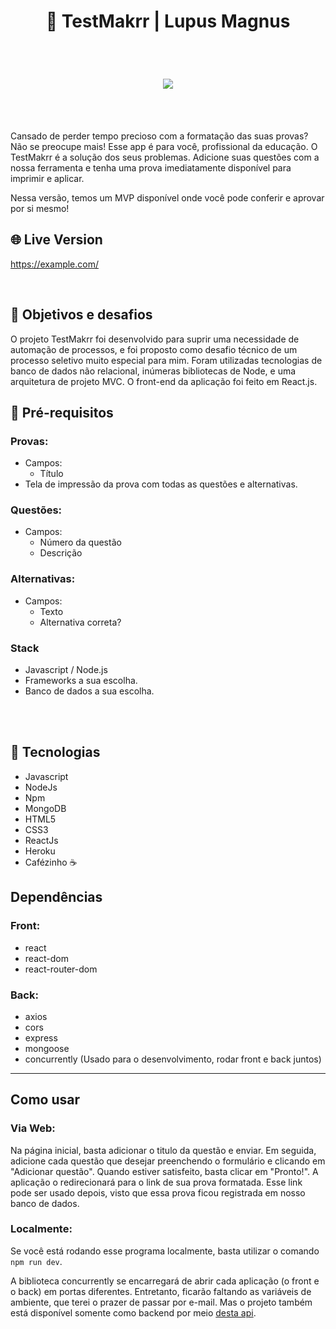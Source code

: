 <h1 align="center">
  📝 TestMakrr | Lupus Magnus
</h1>

<br>
<h1 align="center">
  <img align="center" src="https://cdn.dribbble.com/users/1857592/screenshots/3848396/character-typing.gif"/>  
</h1>


<br>

<br>

<p>
Cansado de perder tempo precioso com a formatação das suas provas? Não se preocupe mais! Esse app é para você, profissional da educação. O TestMakrr é a solução dos seus problemas. Adicione suas questões com a nossa ferramenta e tenha uma prova imediatamente disponível para imprimir e aplicar.

Nessa versão, temos um MVP disponível onde você pode conferir e aprovar por si mesmo!

</p>

## 🌐 Live Version

https://example.com/

<br>

## 📌 Objetivos e desafios

O projeto TestMakrr foi desenvolvido para suprir uma necessidade de automação de processos, e foi proposto como desafio técnico de um processo seletivo muito especial para mim. Foram utilizadas tecnologias de banco de dados não relacional, inúmeras bibliotecas de Node, e uma arquitetura de projeto MVC. O front-end da aplicação foi feito em React.js.

## 🎯 Pré-requisitos

### Provas:

- Campos:
  - Título
- Tela de impressão da prova com todas as questões e alternativas.

### Questões:

- Campos:
  - Número da questão
  - Descrição

### Alternativas:

- Campos:
  - Texto
  - Alternativa correta?

### Stack

- Javascript / Node.js
- Frameworks a sua escolha.
- Banco de dados a sua escolha.

<br>

<br>

## 🚀 Tecnologias

- Javascript
- NodeJs
- Npm
- MongoDB
- HTML5
- CSS3
- ReactJs
- Heroku
- Cafézinho ☕

## Dependências

### Front:

- react
- react-dom
- react-router-dom

### Back:

- axios
- cors
- express
- mongoose
- concurrently (Usado para o desenvolvimento, rodar front e back juntos)

<hr>

## Como usar

### Via Web:
Na página inicial, basta adicionar o titulo da questão e enviar. Em seguida, adicione cada questão que desejar preenchendo o formulário e clicando em "Adicionar questão". Quando estiver satisfeito, basta clicar em "Pronto!". A aplicação o redirecionará para o link de sua prova formatada. Esse link pode ser usado depois, visto que essa prova ficou registrada em nosso banco de dados.

### Localmente:
Se você está rodando esse programa localmente, basta utilizar o comando `npm run dev`.

A biblioteca concurrently se encarregará de abrir cada aplicação (o front e o back) em portas diferentes. Entretanto, ficarão faltando as variáveis de ambiente, que terei o prazer de passar por e-mail. Mas o projeto também está disponível somente como backend por meio [desta api](www.api.colocarei-aqui.com).
